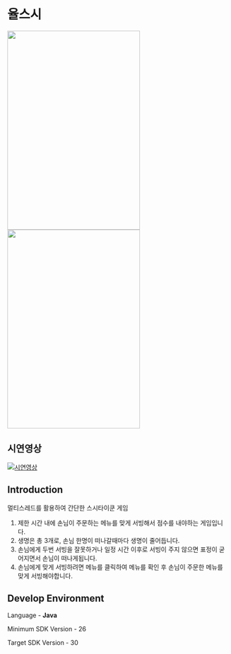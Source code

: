 # 율스시

<img src="https://user-images.githubusercontent.com/37764504/115895722-b1807400-a495-11eb-8677-949e49f3fa0a.png" width="300" height="450"/>
<img src="https://user-images.githubusercontent.com/37764504/115895288-374fef80-a495-11eb-9e18-0972ccc71131.png" width="300" height="450"/>


## 시연영상

[![시연영상](https://user-images.githubusercontent.com/37764504/115899781-22c22600-a49a-11eb-8371-747daa99994f.png)](https://vimeo.com/540727585)


## Introduction
멀티스레드를 활용하여 간단한 스시타이쿤 게임
1) 제한 시간 내에 손님이 주문하는 메뉴를 맞게 서빙해서 점수를 내야하는 게임입니다. 
2) 생명은 총 3개로, 손님 한명이 떠나갈때마다 생명이 줄어듭니다.
3) 손님에게 두번 서빙을 잘못하거나 일정 시간 이후로 서빙이 주지 않으면 표정이 굳어지면서 손님이 떠나게됩니다.
4) 손님에게 맞게 서빙하려면 메뉴를 클릭하여 메뉴를 확인 후 손님이 주문한 메뉴를 맞게 서빙해야합니다.

## Develop Environment
Language - **Java**

Minimum SDK Version - 26

Target SDK Version - 30
